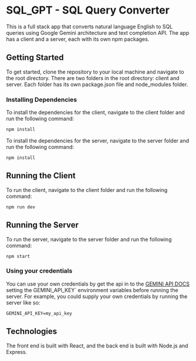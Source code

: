 # SQL_GPT - SQL Query Converter

This is a full stack app that converts natural language English to SQL queries using Google Gemini architecture and text completion API. The app has a client and a server, each with its own npm packages.

## Getting Started

To get started, clone the repository to your local machine and navigate to the root directory. There are two folders in the root directory: client and server. Each folder has its own package.json file and node_modules folder.

### Installing Dependencies

To install the dependencies for the client, navigate to the client folder and run the following command:

```bash
npm install
```

To install the dependencies for the server, navigate to the server folder and run the following command:

```
npm install
```

## Running the Client

To run the client, navigate to the client folder and run the following command:

```
npm run dev
```

## Running the Server

To run the server, navigate to the server folder and run the following command:

```
npm start
```

### Using your credentials

You can use your own credentials by get the api in to the [GEMINI API DOCS](https://ai.google.dev/gemini-api/docs) setting the GEMINI_API_KEY` environment variables before running the server. For example, you could supply your own credentials by running the server like so:

```
GEMINI_API_KEY=my_api_key
```

## Technologies

The front end is built with React, and the back end is built with Node.js and Express.
